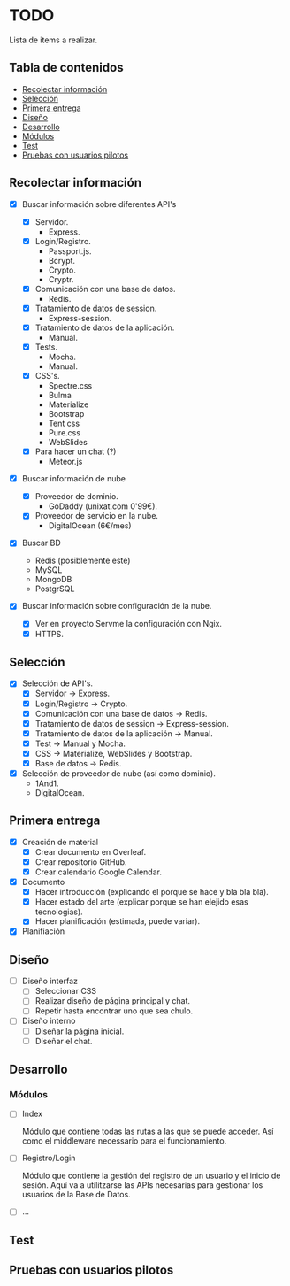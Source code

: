 # TODO
Lista de items a realizar.

## Tabla de contenidos
- [Recolectar información](https://github.com/MelodySeptor/Unixat/blob/master/TODO.md#recolectar-información)
- [Selección](https://github.com/MelodySeptor/Unixat/blob/master/TODO.md#selección)
- [Primera entrega](https://github.com/MelodySeptor/Unixat/blob/master/TODO.md#primera-entrega)
- [Diseño](https://github.com/MelodySeptor/Unixat/blob/master/TODO.md#diseño)
- [Desarrollo](https://github.com/MelodySeptor/Unixat/blob/master/TODO.md#desarrollo)
- [Módulos](https://github.com/MelodySeptor/Unixat/blob/master/TODO.md#módulos)
- [Test](https://github.com/MelodySeptor/Unixat/blob/master/TODO.md#test)
- [Pruebas con usuarios pilotos](https://github.com/MelodySeptor/Unixat/blob/master/TODO.md#pruebas-con-usuarios-pilotos)

## Recolectar información
  - [x] Buscar información sobre diferentes API's
    - [x] Servidor.
      - Express.
    - [x] Login/Registro.
      - Passport.js.
      - Bcrypt.
      - Crypto.
      - Cryptr.
    - [x] Comunicación con una base de datos.
      - Redis.
    - [x] Tratamiento de datos de session.
      - Express-session.
    - [x] Tratamiento de datos de la aplicación.
      - Manual.
    - [x] Tests.
      - Mocha.
      - Manual.
    - [x] CSS's.
      - Spectre.css
      - Bulma
      - Materialize
      - Bootstrap
      - Tent css
      - Pure.css
      - WebSlides
    - [x] Para hacer un chat (?)
      - Meteor.js
  
  - [x] Buscar información de nube
    - [x] Proveedor de dominio.
      - GoDaddy (unixat.com 0'99€).
    - [x] Proveedor de servicio en la nube.
      - DigitalOcean (6€/mes)
      
  - [x] Buscar BD
    - Redis (posiblemente este)
    - MySQL
    - MongoDB
    - PostgrSQL
    
  - [x] Buscar información sobre configuración de la nube.
    - [x] Ver en proyecto Servme la configuración con Ngix.
    - [x] HTTPS.
    
## Selección
  - [x] Selección de API's.
    - [x] Servidor -> Express.
    - [x] Login/Registro -> Crypto.
    - [x] Comunicación con una base de datos -> Redis.
    - [x] Tratamiento de datos de session -> Express-session.
    - [x] Tratamiento de datos de la aplicación -> Manual.
    - [x] Test -> Manual y Mocha.
    - [x] CSS -> Materialize, WebSlides y Bootstrap.
    - [x] Base de datos -> Redis.
  - [x] Selección de proveedor de nube (así como dominio).
    - 1And1.
    - DigitalOcean.

## Primera entrega
  - [x] Creación de material
    - [x] Crear documento en Overleaf.
    - [x] Crear repositorio GitHub.
    - [x] Crear calendario Google Calendar. 
    
  - [x] Documento
    - [x] Hacer introducción (explicando el porque se hace y bla bla bla).
    - [x] Hacer estado del arte (explicar porque se han elejido esas tecnologias).
    - [x] Hacer planificación (estimada, puede variar).
    
  - [x] Planifiación

## Diseño
  - [ ] Diseño interfaz
    - [ ] Seleccionar CSS
    - [ ] Realizar diseño de página principal y chat.
    - [ ] Repetir hasta encontrar uno que sea chulo.
  
  - [ ] Diseño interno
    - [ ] Diseñar la página inicial.
    - [ ] Diseñar el chat.

## Desarrollo

### Módulos
  - [ ] Index
  
    Módulo que contiene todas las rutas a las que se puede acceder. Así como el middleware necessario para el funcionamiento.
  - [ ] Registro/Login
  
    Módulo que contiene la gestión del registro de un usuario y el inicio de sesión. Aquí va a utilitzarse las APIs necesarias para gestionar los usuarios de la Base de Datos.
  - [ ] ...

## Test

## Pruebas con usuarios pilotos
